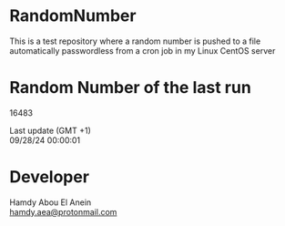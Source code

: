 # RandomNumber    
This is a test repository where a random number is pushed to a file automatically passwordless from a cron job in my Linux CentOS server    
# Random Number of the last run   
16483
      
Last update (GMT +1)    
09/28/24 00:00:01
# Developer    
Hamdy Abou El Anein   
hamdy.aea@protonmail.com
